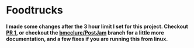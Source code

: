 # Foodtrucks

**I made some changes after the 3 hour limit I set for this project. Checkout [PR 1](https://github.com/brandonmcclure/foodtrucks/pull/1), or checkout the [bmcclure/PostJam](https://github.com/brandonmcclure/foodtrucks/tree/bmcclure/PostJam) branch for a little more documentation, and a few fixes if you are running this from linux.**
